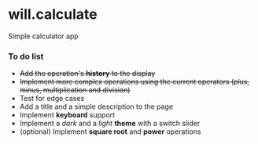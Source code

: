 # will.calculate
Simple calculator app

<h3>To do list</h3>
<ul>
<li><strike>Add the operation's <b>history</b> to the display</strike></li>
<li><strike>Implement more complex operations using the current operators (plus, minus, multiplication and division)</strike></li>
<li>Test for edge cases</li>
<li>Add a title and a simple description to the page</li>
<li>Implement <b>keyboard</b> support</li>
<li>Implement a <i>dark</i> and a <i>light</i> <b>theme</b> with a switch slider</li>
<li>(optional) Implement <b>square root</b> and <b>power</b> operations</li>

</ul>
